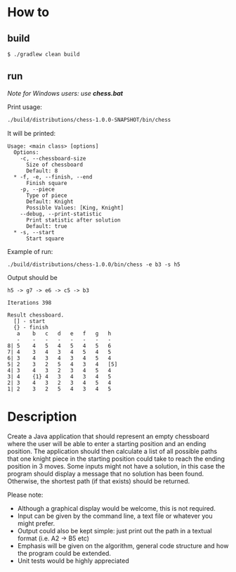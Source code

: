 # How to

## build

```bash
$ ./gradlew clean build
```
## run 

_Note for Windows users: use **chess.bat**_

Print usage:
```bash 
./build/distributions/chess-1.0.0-SNAPSHOT/bin/chess
```

It will be printed: 
```
Usage: <main class> [options]
  Options:
    -c, --chessboard-size
      Size of chessboard
      Default: 8
  * -f, -e, --finish, --end
      Finish square
    -p, --piece
      Type of piece
      Default: Knight
      Possible Values: [King, Knight]
    --debug, --print-statistic
      Print statistic after solution
      Default: true
  * -s, --start
      Start square
```

Example of run: 
```
./build/distributions/chess-1.0.0/bin/chess -e b3 -s h5
```

Output should be 
```
h5 -> g7 -> e6 -> c5 -> b3

Iterations 398

Result chessboard.
  [] - start 
  {} - finish
   a	b	c	d	e	f	g	h	
   -	-	-	-	-	-	-	-	
8| 5	4	5	4	5	4	5	6	
7| 4	3	4	3	4	5	4	5	
6| 3	4	3	4	3	4	5	4	
5| 2	3	2	5	4	3	4	[5]	
4| 3	4	3	2	3	4	5	4	
3| 4	{1}	4	3	4	3	4	5	
2| 3	4	3	2	3	4	5	4	
1| 2	3	2	5	4	3	4	5	
```




# Description


Create a Java application that should represent an empty chessboard where the user will be able to enter a starting position and an ending position. The application should then calculate a list of all possible paths that one knight piece in the starting position could take to reach the ending position in 3 moves. Some inputs might not have a solution, in this case the program should display a message that no solution has been found. Otherwise, the shortest path (if that exists) should be returned.

Please note:
- Although a graphical display would be welcome, this is not required. 
- Input can be given by the command line, a text file or whatever you might prefer.
- Output could also be kept simple: just print out the path in a textual format (i.e. A2 -> B5 etc) 
- Emphasis will be given on the algorithm, general code structure and how the program could be extended.
- Unit tests would be highly appreciated
